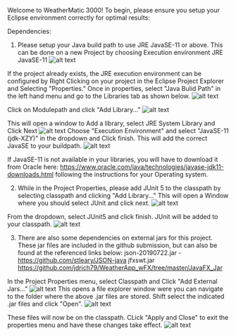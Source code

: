 Welcome to WeatherMatic 3000! To begin, please ensure you setup your Eclipse environment correctly for optimal results:

Dependencies:
1. Please setup your Java build path to use JRE JavaSE-11 or above. This can be done on a new Project by choosing Execution environment JRE JavaSE-11
![alt text](/ReadMeImages/NewProject.PNG "New Project")

If the project already exists, the JRE execution environment can be configured by Right Clicking on your project in the Eclipse Project Explorer and Selecting "Properties." Once in properties, select "Java Bulid Path" in the left hand menu and go to the Libraries tab as shown below.
![alt text](/ReadMeImages/Properties.PNG "Properties")

Click on Modulepath and click "Add Library..."
![alt text](/ReadMeImages/AddLibrary.PNG "AddLib")

This will open a window to Add a library, select JRE System Library and Click Next
![alt text](/ReadMeImages/AddLibrary2.PNG "AddLib")
Choose "Execution Environment" and select "JavaSE-11 (jdk-XZY)" in the dropdown and Click finish. This will add the correct JavaSE to your buildpath.
![alt text](/ReadMeImages/AddLibrary3.PNG "AddLib")

If JavaSE-11 is not available in your libraries, you will have to download it from Oracle here: https://www.oracle.com/java/technologies/javase-jdk11-downloads.html following the instructions for your Operating system.

2. While in the Project Properties, please add JUnit 5 to the classpath by selecting classpath and clicking "Add Library..." This will open a Window where you should select JUnit and click next.
![alt text](/ReadMeImages/JUnit.PNG "JUnit")

From the dropdown, select JUnit5 and click finish. JUnit will be added to your classpath.
![alt text](/ReadMeImages/JUnit2.PNG "JUnit")


3. There are also some dependencies on external jars for this project. These jar files are included in the github submission, but can also be found at the referenced links below:
json-20190722.jar - https://github.com/stleary/JSON-java
jfxswt.jar https://github.com/jdrich79/WeatherApp_wFX/tree/master/JavaFX_Jar

In the Project Properties menu, select Classpath and Click "Add External Jars..."
![alt text](/ReadMeImages/AddJar.PNG "Jar")
This opens a file explorer window were you can navigate to the folder where the above .jar files are stored. Shift select the indicated .jar files and click "Open".
![alt text](/ReadMeImages/AddExternalJar.PNG "Jar")

These files will now be on the classpath. CLick "Apply and Close" to exit the properties menu and have these changes take effect.
![alt text](/ReadMeImages/Properties.PNG "Properties")

